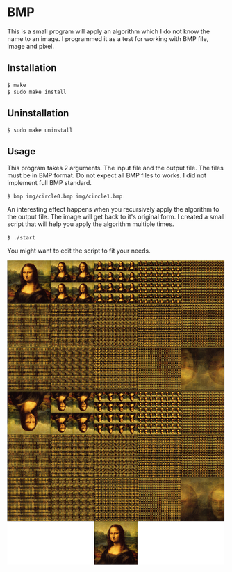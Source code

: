 BMP
=======

This is a small program will apply an algorithm which I do not know the name to an image. I programmed it as a test for working with BMP file, image and pixel.


Installation
------------

	$ make
	$ sudo make install
	
Uninstallation
--------------

	$ sudo make uninstall

Usage
-----

This program takes 2 arguments. The input file and the output file. The files must be in BMP format. Do not expect all BMP files to works. I did not implement full BMP standard.

	$ bmp img/circle0.bmp img/circle1.bmp
  
An interesting effect happens when you recursively apply the algorithm to the output file. The image will get back to it's original form. I created a small script that will help you apply the algorithm multiple times.

	$ ./start
  
You might want to edit the script to fit your needs.

<img align="center" src="/img/example.png" alt="example.png">

